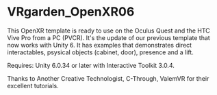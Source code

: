 # VRgarden_OpenXR06
 
This OpenXR template is ready to use on the Oculus Quest and the HTC Vive Pro from a PC (PVCR). It's the update of our previous template that now works with Unity 6. It has examples that demonstrates direct interactables, psysical objects (cabinet, door), presence and a lift.

Requires: Unity 6.0.34 or later with Interactive Toolkit 3.0.4.

Thanks to Another Creative Technologist, C-Through, ValemVR for their excellent tutorials.
